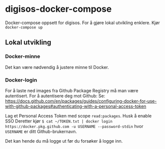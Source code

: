 # digisos-docker-compose
Docker-compose oppsett for digisos. For å gjøre lokal utvikling enklere.
Kjør `docker-compose up`

## Lokal utvikling
### Docker-minne
Det kan være nødvendig å justere minne til Docker.

### Docker-login
For å laste ned images fra Github Package Registry må man være autentisert. For å autentisere deg mot Github:
Se: https://docs.github.com/en/packages/guides/configuring-docker-for-use-with-github-packages#authenticating-with-a-personal-access-token

Lag et Personal Access Token med scope `read:packages`. Husk å enable SSO
Deretter kjør `$ cat ~/TOKEN.txt | docker login https://docker.pkg.github.com -u USERNAME --password-stdin` hvor `USERNAME` er ditt Github-brukernavn.

Det kan hende du må logge ut før du forsøker å logge inn.